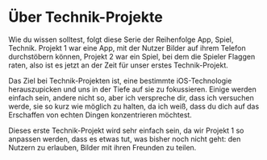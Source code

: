 # Über Technik-Projekte

Wie du wissen solltest, folgt diese Serie der Reihenfolge App, Spiel, Technik. Projekt 1 war eine App, mit der Nutzer Bilder auf ihrem Telefon durchstöbern können, Projekt 2 war ein Spiel, bei dem die Spieler Flaggen raten, also ist es jetzt an der Zeit für unser erstes Technik-Projekt.

Das Ziel bei Technik-Projekten ist, eine bestimmte iOS-Technologie herauszupicken und uns in der Tiefe auf sie zu fokussieren. Einige werden einfach sein, andere nicht so, aber ich verspreche dir, dass ich versuchen werde, sie so kurz wie möglich zu halten, da ich weiß, dass du dich auf das Erschaffen von echten Dingen konzentrieren möchtest.

Dieses erste Technik-Projekt wird sehr einfach sein, da wir Projekt 1 so anpassen werden, dass es etwas tut, was bisher noch nicht geht: den Nutzern zu erlauben, Bilder mit ihren Freunden zu teilen.

